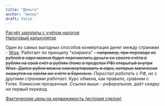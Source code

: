 ```yaml
---
title: "Деньги"
anchor: "money"
draft: false
---
```


[Расчёт зарплаты с учётом налогов](https://ie.thesalarycalculator.co.uk/m/)  
[Налоговый калькулятор](http://services.deloitte.ie/tc/)

Один из самых выгодных способов конвертации денег между странами - [Wise](https://wise.com/invite/u/andreil98). Работает по принципу "клиринга" ~~- например, при переводе из рублей в евро можно будет перечислить деньги со своего счёта в рублях на свой счёт в рублях (тоже в пределах РФ) открытый внутри Wise. Далее рубли можно сконвертировать в евро, которые магически окажутся на своём же счёте в Еврозоне.~~ _Перестал работать с РФ, но с другими странами работает._ Курс обмена, как правило, сравним с Forex. Комиссии прозрачные. *Ссылка выше - реферальная, даёт скидку на первый перевод.*

[Фактические цены на недвижимость (история сделок)](https://www.propertypriceregister.ie/)

